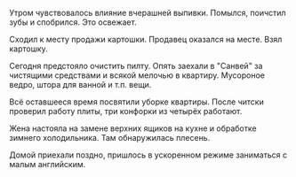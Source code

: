 Утром чувствовалось влияние вчерашней выпивки.
Помылся, поичстил зубы и спобрился. Это освежает.

Сходил к месту продажи картошки. Продавец оказался на месте. Взял картошку.

Сегодня предстояло очистить пилту. Опять заехали в "Санвей" за чистящими средствами и всякой мелочью в квартиру. Мусороное ведро, штора для ванной и т.п. вещи.

Всё оставшееся время посвятили уборке квартиры.
После читски проверил работу плиты, три конфорки из четырёх работают.

Жена настояла на замене верхних ящиков на кухне и обработке зимнего холодильника. Там обнаружилась плесень.

Домой приехали поздно, пришлось в ускоренном режиме заниматься с малым английским.